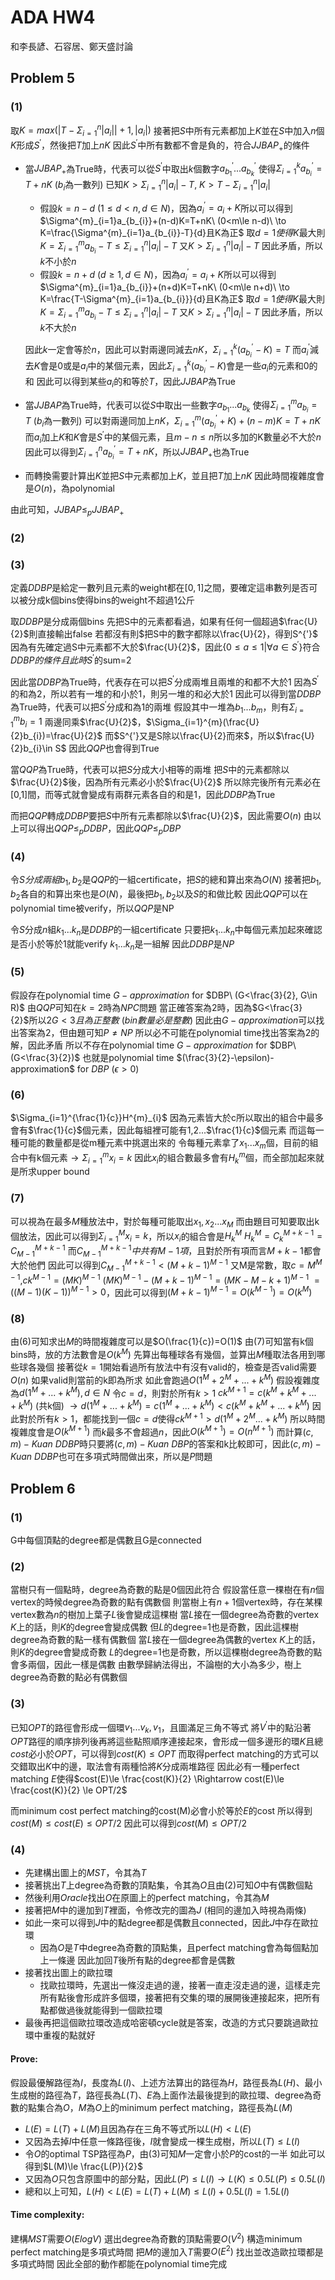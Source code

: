 # ADA HW4

和李長諺、石容居、鄭天盛討論

## Problem 5

### (1) 
取$K=max(|T-\Sigma_{i=1}^{n}|a_{i}||+1, |a_{i}|)$
接著把$S$中所有元素都加上$K$並在$S$中加入$n$個$K$形成$S^{'}$，然後把$T$加上$nK$
因此$S^{'}$中所有數都不會是負的，符合$JJBAP_{+}$的條件

* 當$JJBAP_{+}$為True時，代表可以從$S^{'}$中取出$k$個數字$a_{b_{1}}^{'}...a_{b_{k}}^{'}$
    使得$\Sigma^{k}_{i=1}a_{b_{i}}^{'}=T+nK$ ($b_{i}$為一數列)
    已知$K>\Sigma_{i=1}^{n}|a_{i}|-T,\ K>T-\Sigma_{i=1}^{n}|a_{i}|$
    * 假設$k=n-d\ (1\le d<n,d\in N)$，因為$a_{i}^{'}=a_{i}+K$所以可以得到
        $\Sigma^{m}_{i=1}a_{b_{i}}+(n-d)K=T+nK\ (0<m\le n-d)\ \to K=\frac{\Sigma^{m}_{i=1}a_{b_{i}}-T}{d}且K為正$
        取$d=1使得K$最大則$K=\Sigma^{m}_{i=1}a_{b_{i}}-T\le \Sigma_{i=1}^{n}|a_{i}|-T$
        又$K>\Sigma_{i=1}^{n}|a_{i}|-T$ 因此矛盾，所以$k$不小於$n$
    * 假設$k=n+d\ (d\ge 1,d\in N)$，因為$a_{i}^{'}=a_{i}+K$所以可以得到
        $\Sigma^{m}_{i=1}a_{b_{i}}+(n+d)K=T+nK\ (0<m\le n+d)\ \to K=\frac{T-\Sigma^{m}_{i=1}a_{b_{i}}}{d}且K為正$
        取$d=1使得K$最大則$K=\Sigma^{m}_{i=1}a_{b_{i}}-T\le \Sigma_{i=1}^{n}|a_{i}|-T$
        又$K>\Sigma_{i=1}^{n}|a_{i}|-T$ 因此矛盾，所以$k$不大於$n$
        
    
    因此$k$一定會等於$n$，因此可以對兩邊同減去$nK$，$\Sigma^{k}_{i=1}(a_{b_{i}}^{'}-K)=T$
    而$a_{i}^{'}$減去$K$會是0或是$a_{i}$中的某個元素，因此$\Sigma^{k}_{i=1}(a_{b_{i}}^{'}-K)$會是一些$a_{i}$的元素和0的和
    因此可以得到某些$a_{i}$的和等於$T$，因此$JJBAP$為True
* 當$JJBAP$為True時，代表可以從$S$中取出一些數字$a_{b_{1}}...a_{b_{k}}$
使得$\Sigma^{m}_{i=1}a_{b_{i}}=T$ ($b_{i}$為一數列)
可以對兩邊同加上$nK$，$\Sigma^{m}_{i=1}(a_{b_{i}}^{'}+K)+(n-m)K=T+nK$
而$a_{i}$加上$K$和$K$會是$S^{'}$中的某個元素，且$m-n\le n$所以多加的K數量必不大於$n$
因此可以得到$\Sigma^{n}_{i=1}a_{b_{i}}^{'}=T+nK$，所以$JJBAP_{+}$也為True
* 而轉換需要計算出$K$並把$S$中元素都加上$K$，並且把$T$加上$nK$
    因此時間複雜度會是$O(n)$，為polynomial

由此可知，$JJBAP\le_{p} JJBAP_{+}$

### (2)

### (3)

定義$DDBP$是給定一數列且元素的weight都在$[0,1]$之間，要確定這串數列是否可以被分成k個bins使得bins的weight不超過1公斤

取$DDBP$是分成兩個bins
先把S中的元素都看過，如果有任何一個超過$\frac{U}{2}$則直接輸出false
若都沒有則$把S中的數字都除以\frac{U}{2}，得到S^{'}$
因為有先確定過S中元素都不大於$\frac{U}{2}$，因此$\{0 \le a\le 1|\forall a\in S^{'}\}$符合$DDBP的條件且此時S^{'}$的sum=2

因此當$DDBP$為True時，代表存在可以把$S^{'}$分成兩堆且兩堆的和都不大於1
因為$S^{'}$的和為2，所以若有一堆的和小於1，則另一堆的和必大於1
因此可以得到當$DDBP$為True時，代表可以把$S^{'}$分成和為1的兩堆
假設其中一堆為$b_{1}...b_{m}$，則有$\Sigma_{i=1}^{m}b_{i}=1$
兩邊同乘$\frac{U}{2}$，$\Sigma_{i=1}^{m}(\frac{U}{2}b_{i})=\frac{U}{2}$
而$S^{'}又是S除以\frac{U}{2}而來$，所以$\frac{U}{2}b_{i}\in S$
因此$QQP$也會得到True

當$QQP$為True時，代表可以把$S$分成大小相等的兩堆
把$S$中的元素都除以$\frac{U}{2}$後，因為所有元素必小於$\frac{U}{2}$
所以除完後所有元素必在[0,1]間，而等式就會變成有兩群元素各自的和是1，因此$DDBP$為True

而把$QQP$轉成$DDBP$要把$S$中所有元素都除以$\frac{U}{2}$，因此需要$O(n)$
由以上可以得出$QQP\le_{p} DDBP$，因此$QQP\le_{p} DBP$

### (4)
令$S分成兩組b_{1},b_{2}$是$QQP$的一組certificate，把$S$的總和算出來為$O(N)$
接著把$b_{1},b_{2}$各自的和算出來也是$O(N)$，最後把$b_{1},b_{2}$以及$S$的和做比較
因此$QQP$可以在polynomial time被verify，所以$QQP$是NP

令$S$分成$n$組$k_{1}...k_{n}$是$DDBP$的一組certificate
只要把$k_{1}...k_{n}$中每個元素加起來確認是否小於等於1就能verify $k_{1}...k_{n}$是一組解
因此$DDBP$是$NP$

### (5)
假設存在polynomial time $G-approximation$ for $DBP\ (G<\frac{3}{2}, G\in R)$ 
由$QQP$可知在$k=2$時為$NPC$問題
當正確答案為$2$時，因為$G<\frac{3}{2}$所以$2G<3且為正整數\ (bin數量必是整數)$
因此由$G-approximation$可以找出答案為2，但由題可知$P\ne NP$
所以必不可能在polynomial time找出答案為2的解，因此矛盾
所以不存在polynomial time $G-approximation$ for $DBP\ (G<\frac{3}{2})$ 
也就是polynomial time $(\frac{3}{2}-\epsilon)-approximation$ for $DBP\ (\epsilon>0)$ 

### (6)
$\Sigma_{i=1}^{\frac{1}{c}}H^{m}_{i}$
因為元素皆大於c所以取出的組合中最多會有$\frac{1}{c}$個元素，因此每組裡可能有1,2...$\frac{1}{c}$個元素
而這每一種可能的數量都是從m種元素中挑選出來的
令每種元素拿了$x_{1}...x_{m}$個，目前的組合中有k個元素$\to \Sigma_{i=1}^{m}x_{i}=k$
因此$x_{i}$的組合數最多會有$H^{m}_{k}$個，而全部加起來就是所求upper bound

### (7)
可以視為在最多$M$種放法中，對於每種可能取出$x_{1},x_{2}...x_{M}$
而由題目可知要取出k個放法，因此可以得到$\Sigma_{i=1}^{M}x_{i}=k$，所以$x_{i}$的組合會是$H^{M}_{k}$
$H^{M}_{k}=C^{M+k-1}_{k}=C^{M+k-1}_{M-1}$
而$C^{M+k-1}_{M-1}中共有M-1項$，且對於所有項而言$M+k-1$都會大於他們
因此可以得到$C^{M+k-1}_{M-1}<(M+k-1)^{M-1}$
又M是常數，取$c=M^{M-1}$,$ck^{M-1}=(MK)^{M-1}$
$(MK)^{M-1}-(M+k-1)^{M-1}=(MK-M-k+1)^{M-1}$
$=((M-1)(K-1))^{M-1}>0$，因此可以得到$(M+k-1)^{M-1}=O(k^{M-1})=O(k^M)$

### (8)
由(6)可知求出$M$的時間複雜度可以是$O(\frac{1}{c})=O(1)$
由(7)可知當有k個bins時，放的方法數會是$O(k^M)$
先算出每種球各有幾個，並算出$M$種取法各用到哪些球各幾個
接著從$k=1$開始看過所有放法中有沒有valid的，檢查是否valid需要$O(n)$
如果valid則當前的k即為所求
如此會跑過$O(1^M+2^M+...+k^M)$
假設複雜度為$d(1^M+...+k^M),d\in N$
令$c=d$，則對於所有$k>1$
$ck^{M+1}=c(k^M+k^M+...+k^M)$ (共k個)
$\to d(1^M+...+k^M)=c(1^M+...+k^M)<c(k^M+k^M+...+k^M)$
因此對於所有$k>1$，都能找到一個$c=d$使得$ck^{M+1}>d(1^M+2^M...+k^M)$
所以時間複雜度會是$O(k^{M+1})$
而$k$最多不會超過$n$，因此$O(k^{M+1})=O(n^{M+1})$
而計算$(c,m)-Kuan\ DDBP$時只要將$(c,m)-Kuan\ DBP$的答案和k比較即可，因此$(c,m)-Kuan\ DDBP$也可在多項式時間做出來，所以是$P$問題

## Problem 6
### (1)
G中每個頂點的degree都是偶數且G是connected
### (2)
當樹只有一個點時，degree為奇數的點是0個因此符合
假設當任意一棵樹在有$n$個vertex的時候degree為奇數的點有偶數個
則當樹上有$n+1$個vertex時，存在某棵vertex數為$n$的樹加上葉子$L$後會變成這棵樹
當$L$接在一個degree為奇數的vertex $K$上的話，則$K$的degree會變成偶數
但$L$的degree=1也是奇數，因此這棵樹degree為奇數的點一樣有偶數個
當$L$接在一個degree為偶數的vertex $K$上的話，則$K$的degree會變成奇數
$L$的degree=1也是奇數，所以這棵樹degree為奇數的點會多兩個，因此一樣是偶數
由數學歸納法得出，不論樹的大小為多少，樹上degree為奇數的點必有偶數個

### (3)
已知$OPT$的路徑會形成一個環$v_{1}...v_{k},v_{1}$，且圖滿足三角不等式
將$V^{'}$中的點沿著$OPT$路徑的順序排列後再將這些點照順序連接起來，會形成一個多邊形的環$K$且總$cost$必小於$OPT$，可以得到$cost(K)\le OPT$
而取得perfect matching的方式可以交錯取出$K$中的邊，取法會有兩種恰將$K$分成兩堆路徑
因此必有一種perfect matching $E$使得$cost(E)\le \frac{cost(K)}{2} \Rightarrow cost(E)\le \frac{cost(K)}{2} \le OPT/2$

而minimum cost perfect matching的cost(M)必會小於等於$E$的cost
所以得到$cost(M) \le cost(E)\le OPT/2$
因此可以得到$cost(M)\le OPT/2$

### (4)
* 先建構出圖上的$MST$，令其為$T$
* 接著挑出$T$上degree為奇數的頂點集，令其為$O$且由(2)可知$O$中有偶數個點
* 然後利用$Oracle$找出$O$在原圖上的perfect matching，令其為$M$
* 接著把$M$中的邊加到$T$裡面，令修改完的圖為$J$ (相同的邊加入時視為兩條)
* 如此一來可以得到$J$中的點degree都是偶數且connected，因此$J$中存在歐拉環
    * 因為$O$是$T$中degree為奇數的頂點集，且perfect matching會為每個點加上一條邊
        因此加回$T$後所有點的degree都會是偶數
* 接著找出圖上的歐拉環
    * 找歐拉環時，先選出一條沒走過的邊，接著一直走沒走過的邊，這樣走完所有點後會形成許多個環，接著把有交集的環的展開後連接起來，把所有點都做過後就能得到一個歐拉環
* 最後再把這個歐拉環改造成哈密頓cycle就是答案，改造的方式只要跳過歐拉環中重複的點就好

#### Prove:
假設最優解路徑為$I$，長度為$L(I)$、上述方法算出的路徑為$H$，路徑長為$L(H)$、最小生成樹的路徑為$T$，路徑長為$L(T)$、$E$為上面作法最後提到的歐拉環、degree為奇數的點集合為$O$，$M$為$O$上的minimum perfect matching，路徑長為$L(M)$

* $L(E)=L(T)+L(M)$且因為存在三角不等式所以$L(H)<L(E)$
* 又因為去掉$I$中任意一條路徑後，$I$就會變成一棵生成樹，所以$L(T)\le L(I)$
* 令$O$的optimal TSP路徑為$P$，由(3)可知$M$一定會小於$P$的cost的一半
    如此可以得到$L(M)\le \frac{L(P)}{2}$
* 又因為$O$只包含原圖中的部分點，因此$L(P)\le L(I)\to L(K)\le 0.5L(P)\le 0.5L(I)$
* 總和以上可知，$L(H)<L(E)=L(T)+L(M)\le L(I)+0.5L(I)=1.5L(I)$
  
#### Time complexity:
建構$MST$需要$O(ElogV)$
選出degree為奇數的頂點需要$O(V^2)$
構造minimum perfect matching是多項式時間
把$M$的邊加入$T$需要$O(E^2)$
找出並改造歐拉環都是多項式時間
因此全部的動作都能在polynomial time完成





